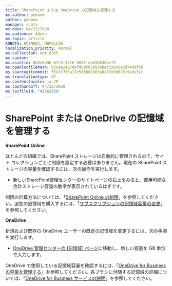 ```yaml
---
title: SharePoint または OneDrive の記憶域を管理する
ms.author: pebaum
author: pebaum
manager: scotv
ms.date: 04/21/2020
ms.audience: Admin
ms.topic: article
ROBOTS: NOINDEX, NOFOLLOW
localization_priority: Normal
ms.collection: Adm_O365
ms.custom: ''
ms.assetid: 8b0e6b9b-67c9-4716-8602-ebb58b364ef9
ms.openlocfilehash: b58aa242786fd09c83993e8ecc28c6a2d744dfcb
ms.sourcegitcommit: 55eff703a17e500681d8fa6a87eb067019ade3cc
ms.translationtype: HT
ms.contentlocale: ja-JP
ms.lasthandoff: 04/22/2020
ms.locfileid: "43762538"
---
```

# <a name="manage-your-sharepoint-or-onedrive-storage"></a>SharePoint または OneDrive の記憶域を管理する

 **SharePoint Online**
  
ほとんどの組織では、SharePoint ストレージは自動的に管理されるので、サイト コレクションごとに制限を設定する必要はありません。現在の SharePoint ストレージの容量を確認するには、次の操作を実行します。
  
- 新しいSharePoint管理センターのサイトページの右上をみると、使用可能な合計ストレージ容量の数字が表示されているはずです。
    
制限の計算方法については、「[SharePoint Online の制限](https://go.microsoft.com/fwlink/p/?LinkID=856113)」を参照してください。追加の記憶域を購入するには、「[サブスクリプションの記憶域容量の変更](https://go.microsoft.com/fwlink/?linkid=866428)」を参照してください。
  
 **OneDrive**
  
新規および既存の OneDrive ユーザーの既定の記憶域を変更するには、次の手順を実行します。
  
- [OneDrive 管理センターの [記憶域] ページ](https://admin.onedrive.com/?v=StorageSettings)に移動し、新しい容量を GB 単位で入力します。
    
OneDrive で使用している記憶域容量を確認するには、「[OneDrive for Business の容量を管理する](https://go.microsoft.com/fwlink/?linkid=866429)」を参照してください。各プランに付随する記憶域の詳細については、「[OneDrive for Business サービスの説明](https://go.microsoft.com/fwlink/p/?LinkID=826071)」を参照してください。
  

